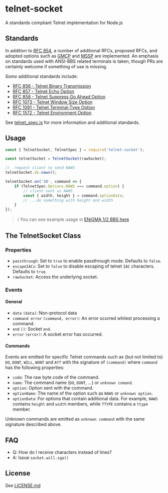 # telnet-socket
A standards compliant Telnet implementation for Node.js

## Standards
In addition to [RFC 854](https://tools.ietf.org/html/rfc854), a number of additional RFCs, proposed RFCs, and adopted options such as [GMCP](https://www.gammon.com.au/gmcp) and [MSSP](https://mudhalla.net/tintin/protocols/mssp/) are implemented. An emphasis on standards used with ANSI-BBS related terminals is taken, though PRs are certainly welcome if something of use is missing.

_Some_ additional standards include:
* [RFC 856 - Telnet Binary Transmission](https://tools.ietf.org/html/rfc856)
* [RFC 857 - Telnet Echo Option](https://tools.ietf.org/html/rfc857)
* [RFC 858 - Telnet Suppress Go Ahead Option](https://tools.ietf.org/html/rfc858)
* [RFC 1073 - Telnet Window Size Option](https://tools.ietf.org/html/rfc1073)
* [RFC 1091 - Telnet Terminal-Type Option](https://tools.ietf.org/html/rfc1091)
* [RFC 1572 - Telnet Environment Option](https://tools.ietf.org/html/rfc1572)

See [telnet_spec.js](lib/telnet_spec.js) for more information and additional standards.

## Usage
```javascript
const { TelnetSocket, TelnetSpec } = require('telnet-socket');

const telnetSocket = TelnetSocket(rawSocket);

//	request client to send NAWS
telnetSocket.do.naws();

telnetSocket.on('SB', command => {
	if (TelnetSpec.Options.NAWS === command.option) {
		// client sent us NAWS
		const { width, height } = command.optionData;
		// ...do something with height and width
	}
});
```

> :information_source: You can see example usage in [ENiGMA 1/2 BBS here](https://github.com/NuSkooler/enigma-bbs/blob/master/core/servers/login/telnet.js)

## The TelnetSocket Class

### Properties
* `passthrough`: Set to `true` to enable passthrough mode. Defaults to `false`.
* `escapeIACs`: Set to `false` to disable escaping of telnet `IAC` characters. Defaults to `true`.
* `rawSocket`: Access the underlying socket.

### Events
#### General
* `data` `(data)`: Non-protocol data
* `command error` `(command, error)`: An error ocurred whilest processing a command.
* `end` `()`: Socket `end`.
* `error` `(error)`: A socket error has occurred.

#### Commands
Events are emitted for specific Telnet commands such as (but not limited to) `DO`, `DONT`, `WILL`, `WONT` and `AYT` with the signature of `(command)` where `command` has the following properties:
* `code`: The raw byte code of the command.
* `name`: The command name (`DO`, `DONT`, ...) or `unknown comand`.
* `option`: Option sent with the command.
* `optionName`: The name of the option such as `NAWS` or `unknown option`.
* `optionData`: For options that contain additional data. For example, `NAWS` contains `height` and `width` members, while `TTYPE` contains a `ttype` member.

Unknown commands are emitted as `unknown command` with the same signature described above.

## FAQ
* Q: How do I receive characters instead of lines?
* A: Issue `socket.will.sga()`

## License
See [LICENSE.md](LICENSE)

